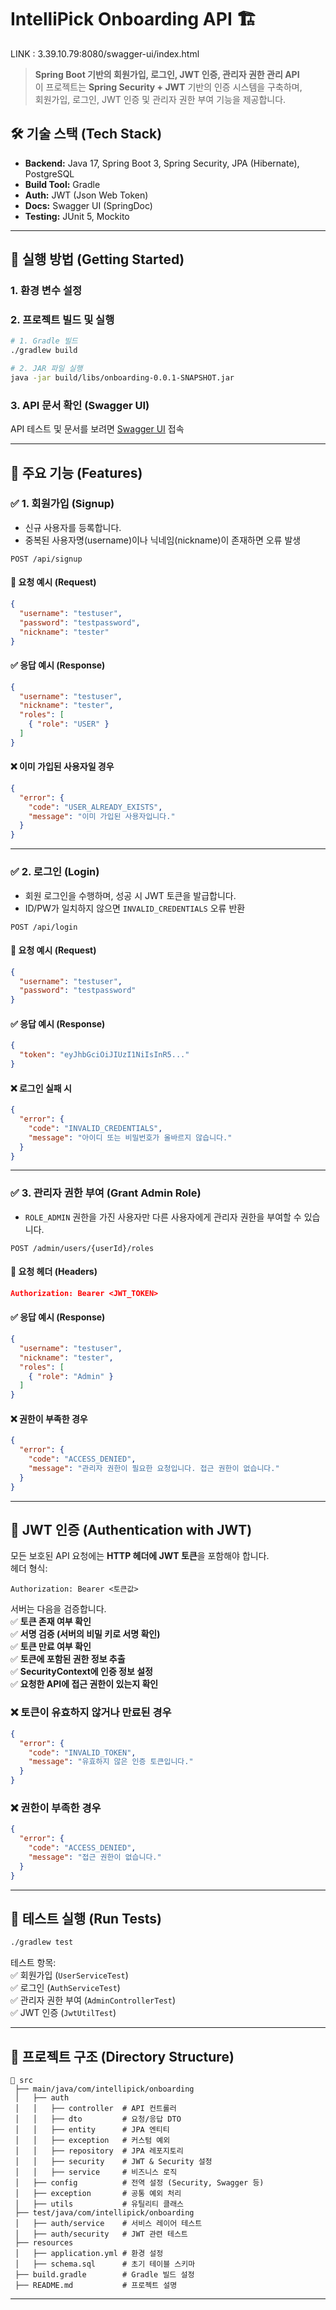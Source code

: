 # **IntelliPick Onboarding API** 🏗️

LINK : 3.39.10.79:8080/swagger-ui/index.html

> **Spring Boot 기반의 회원가입, 로그인, JWT 인증, 관리자 권한 관리 API**  
> 이 프로젝트는 **Spring Security + JWT** 기반의 인증 시스템을 구축하며,  
> 회원가입, 로그인, JWT 인증 및 관리자 권한 부여 기능을 제공합니다.  

## **🛠️ 기술 스택 (Tech Stack)**  
- **Backend:** Java 17, Spring Boot 3, Spring Security, JPA (Hibernate), PostgreSQL  
- **Build Tool:** Gradle  
- **Auth:** JWT (Json Web Token)  
- **Docs:** Swagger UI (SpringDoc)  
- **Testing:** JUnit 5, Mockito  

---

## **📌 실행 방법 (Getting Started)**  
### **1. 환경 변수 설정**


### **2. 프로젝트 빌드 및 실행**
```bash
# 1. Gradle 빌드
./gradlew build

# 2. JAR 파일 실행
java -jar build/libs/onboarding-0.0.1-SNAPSHOT.jar
```

### **3. API 문서 확인 (Swagger UI)**
API 테스트 및 문서를 보려면 [Swagger UI](3.39.10.79:8080/swagger-ui/index.html) 접속  

---

## **📌 주요 기능 (Features)**  
### ✅ **1. 회원가입 (Signup)**
- 신규 사용자를 등록합니다.  
- 중복된 사용자명(username)이나 닉네임(nickname)이 존재하면 오류 발생  

```http
POST /api/signup
```
#### 📌 **요청 예시 (Request)**
```json
{
  "username": "testuser",
  "password": "testpassword",
  "nickname": "tester"
}
```
#### ✅ **응답 예시 (Response)**
```json
{
  "username": "testuser",
  "nickname": "tester",
  "roles": [
    { "role": "USER" }
  ]
}
```
#### ❌ **이미 가입된 사용자일 경우**
```json
{
  "error": {
    "code": "USER_ALREADY_EXISTS",
    "message": "이미 가입된 사용자입니다."
  }
}
```

---

### ✅ **2. 로그인 (Login)**
- 회원 로그인을 수행하며, 성공 시 JWT 토큰을 발급합니다.  
- ID/PW가 일치하지 않으면 `INVALID_CREDENTIALS` 오류 반환  

```http
POST /api/login
```
#### 📌 **요청 예시 (Request)**
```json
{
  "username": "testuser",
  "password": "testpassword"
}
```
#### ✅ **응답 예시 (Response)**
```json
{
  "token": "eyJhbGciOiJIUzI1NiIsInR5..."
}
```
#### ❌ **로그인 실패 시**
```json
{
  "error": {
    "code": "INVALID_CREDENTIALS",
    "message": "아이디 또는 비밀번호가 올바르지 않습니다."
  }
}
```

---

### ✅ **3. 관리자 권한 부여 (Grant Admin Role)**
- `ROLE_ADMIN` 권한을 가진 사용자만 다른 사용자에게 관리자 권한을 부여할 수 있습니다.  

```http
POST /admin/users/{userId}/roles
```
#### 📌 **요청 헤더 (Headers)**
```json
Authorization: Bearer <JWT_TOKEN>
```
#### ✅ **응답 예시 (Response)**
```json
{
  "username": "testuser",
  "nickname": "tester",
  "roles": [
    { "role": "Admin" }
  ]
}
```
#### ❌ **권한이 부족한 경우**
```json
{
  "error": {
    "code": "ACCESS_DENIED",
    "message": "관리자 권한이 필요한 요청입니다. 접근 권한이 없습니다."
  }
}
```

---

## **📌 JWT 인증 (Authentication with JWT)**
모든 보호된 API 요청에는 **HTTP 헤더에 JWT 토큰**을 포함해야 합니다.  
헤더 형식:  
```http
Authorization: Bearer <토큰값>
```
서버는 다음을 검증합니다.  
✅ **토큰 존재 여부 확인**  
✅ **서명 검증 (서버의 비밀 키로 서명 확인)**  
✅ **토큰 만료 여부 확인**  
✅ **토큰에 포함된 권한 정보 추출**  
✅ **SecurityContext에 인증 정보 설정**  
✅ **요청한 API에 접근 권한이 있는지 확인**  

### ❌ **토큰이 유효하지 않거나 만료된 경우**
```json
{
  "error": {
    "code": "INVALID_TOKEN",
    "message": "유효하지 않은 인증 토큰입니다."
  }
}
```
### ❌ **권한이 부족한 경우**
```json
{
  "error": {
    "code": "ACCESS_DENIED",
    "message": "접근 권한이 없습니다."
  }
}
```

---

## **📌 테스트 실행 (Run Tests)**
```bash
./gradlew test
```
테스트 항목:  
✅ 회원가입 (`UserServiceTest`)  
✅ 로그인 (`AuthServiceTest`)  
✅ 관리자 권한 부여 (`AdminControllerTest`)  
✅ JWT 인증 (`JwtUtilTest`)  

---

## **📌 프로젝트 구조 (Directory Structure)**  
```
📂 src
 ├── main/java/com/intellipick/onboarding
 │   ├── auth
 │   │   ├── controller  # API 컨트롤러
 │   │   ├── dto         # 요청/응답 DTO
 │   │   ├── entity      # JPA 엔티티
 │   │   ├── exception   # 커스텀 예외
 │   │   ├── repository  # JPA 레포지토리
 │   │   ├── security    # JWT & Security 설정
 │   │   ├── service     # 비즈니스 로직
 │   ├── config          # 전역 설정 (Security, Swagger 등)
 │   ├── exception       # 공통 예외 처리
 │   ├── utils           # 유틸리티 클래스
 ├── test/java/com/intellipick/onboarding
 │   ├── auth/service    # 서비스 레이어 테스트
 │   ├── auth/security   # JWT 관련 테스트
 ├── resources
 │   ├── application.yml # 환경 설정
 │   ├── schema.sql      # 초기 테이블 스키마
 ├── build.gradle        # Gradle 빌드 설정
 ├── README.md           # 프로젝트 설명
```

---
